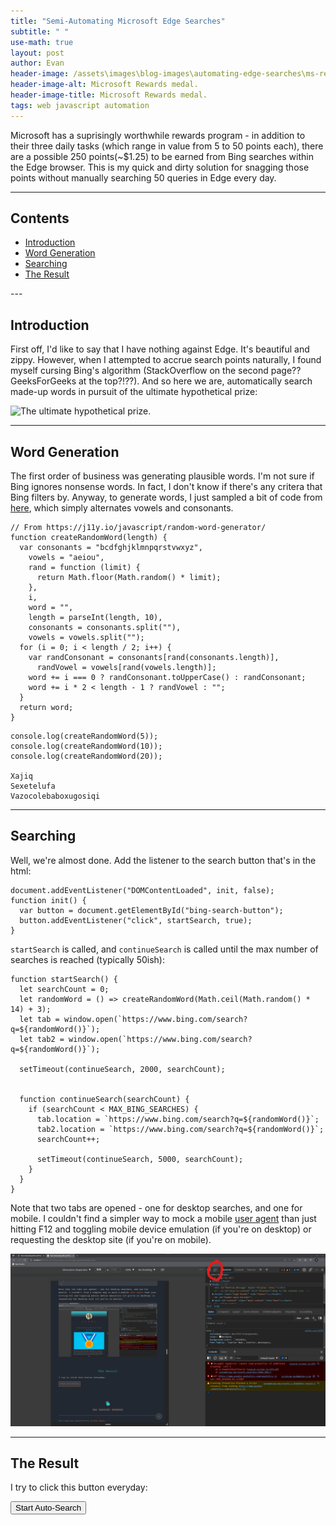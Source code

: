 ```yaml
---
title: "Semi-Automating Microsoft Edge Searches"
subtitle: " "
use-math: true
layout: post
author: Evan
header-image: /assets\images\blog-images\automating-edge-searches\ms-rewards.jpg
header-image-alt: Microsoft Rewards medal.
header-image-title: Microsoft Rewards medal.
tags: web javascript automation
---
```

<script src="/js/post-scripts/automating-edge-searches/search.js" type="text/javascript"></script>

<a id="continue-reading-point"></a>
Microsoft has a suprisingly worthwhile rewards program - in addition to their three daily tasks (which range in value from 5 to 50 points each), there are a possible 250 points(~$1.25) to be earned from Bing searches within the Edge browser. This is my quick and dirty solution for snagging those points without manually searching 50 queries in Edge every day.
<!--end-excerpt-->

---
## Contents

<ul class="table-of-contents">
    <li><a href="#introduction">Introduction</a></li>
    <li><a href="#word-generation">Word Generation</a></li>
    <li><a href="#searching">Searching</a></li>
    <li><a href="#the-result">The Result</a></li>


</ul>
---

## <a id="introduction"></a>Introduction

First off, I'd like to say that I have nothing against Edge. It's beautiful and zippy. However, when I attempted to accrue search points naturally, I found myself cursing Bing's algorithm (StackOverflow on the second page?? GeeksForGeeks at the top?!??). And so here we are, automatically search made-up words in pursuit of the ultimate hypothetical prize:

![The ultimate hypothetical prize.](\assets\images\blog-images\automating-edge-searches\goal.png)

---

## <a id="word-generation"></a>Word Generation

The first order of business was generating plausible words. I'm not sure if Bing ignores nonsense words. In fact, I don't know if there's any critera that Bing filters by. Anyway, to generate words, I just sampled a bit of code from [here](https://j11y.io/javascript/random-word-generator/), which simply alternates vowels and consonants.

<pre><code class="language-javascript">// From https://j11y.io/javascript/random-word-generator/
function createRandomWord(length) {
  var consonants = "bcdfghjklmnpqrstvwxyz",
    vowels = "aeiou",
    rand = function (limit) {
      return Math.floor(Math.random() * limit);
    },
    i,
    word = "",
    length = parseInt(length, 10),
    consonants = consonants.split(""),
    vowels = vowels.split("");
  for (i = 0; i < length / 2; i++) {
    var randConsonant = consonants[rand(consonants.length)],
      randVowel = vowels[rand(vowels.length)];
    word += i === 0 ? randConsonant.toUpperCase() : randConsonant;
    word += i * 2 < length - 1 ? randVowel : "";
  }
  return word;
}</code></pre>
<pre><code class="language-javascript">console.log(createRandomWord(5));
console.log(createRandomWord(10));
console.log(createRandomWord(20));

Xajiq
Sexetelufa
Vazocolebaboxugosiqi</code></pre>

---


## <a id="searching"></a>Searching


Well, we're almost done. Add the listener to the search button that's in the html:

<pre><code class="language-javascript">document.addEventListener("DOMContentLoaded", init, false);
function init() {
  var button = document.getElementById("bing-search-button");
  button.addEventListener("click", startSearch, true);
}</code></pre>

`startSearch` is called, and `continueSearch` is called until the max number of searches is reached (typically 50ish):

<pre><code class="language-javascript">function startSearch() {
  let searchCount = 0;
  let randomWord = () => createRandomWord(Math.ceil(Math.random() * 14) + 3);
  let tab = window.open(`https://www.bing.com/search?q=${randomWord()}`);
  let tab2 = window.open(`https://www.bing.com/search?q=${randomWord()}`);

  setTimeout(continueSearch, 2000, searchCount);
  

  function continueSearch(searchCount) {
    if (searchCount < MAX_BING_SEARCHES) {
      tab.location = `https://www.bing.com/search?q=${randomWord()}`;
      tab2.location = `https://www.bing.com/search?q=${randomWord()}`;
      searchCount++;

      setTimeout(continueSearch, 5000, searchCount);
    }
  }
}</code></pre>

Note that two tabs are opened - one for desktop searches, and one for mobile. I couldn't find a simpler way to mock a mobile [user agent](https://developer.mozilla.org/en-US/docs/Web/HTTP/Headers/User-Agent) than just hitting F12 and toggling mobile device emulation (if you're on desktop) or requesting the desktop site (if you're on mobile).

![Toggling Mobile Device Emulation](\assets\images\blog-images\automating-edge-searches\device-emulation.png)

---

## <a id="the-result"></a>The Result

I try to click this button everyday:

<button class="btn" id="bing-search-button">Start Auto-Search</button>
